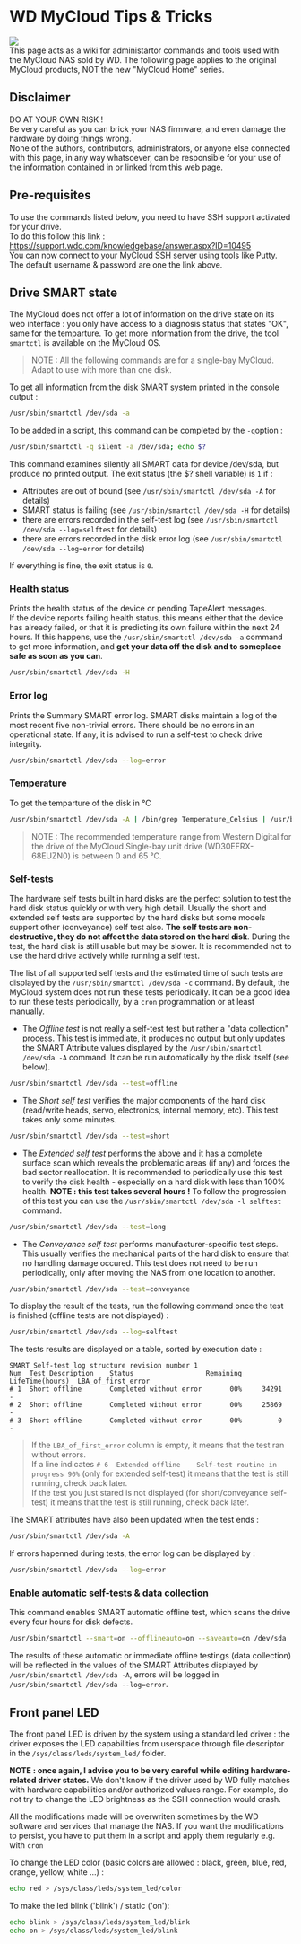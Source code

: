 # WD MyCloud Tips & Tricks
![](http://mycloud.com/images/mycloudos3_desktop.png)  
This page acts as a wiki for administartor commands and tools used with the MyCloud NAS sold by WD. The following page applies to the original MyCloud products, NOT the new "MyCloud Home" series.

## Disclaimer
DO AT YOUR OWN RISK !  
Be very careful as you can brick your NAS firmware, and even damage the hardware by doing things wrong.  
None of the authors, contributors, administrators, or anyone else connected with this page, in any way whatsoever, can be responsible for your use of the information contained in or linked from this web page.

## Pre-requisites
To use the commands listed below, you need to have SSH support activated for your drive.  
To do this follow this link : https://support.wdc.com/knowledgebase/answer.aspx?ID=10495  
You can now connect to your MyCloud SSH server using tools like Putty. The default username & password are one the link above.

## Drive SMART state
The MyCloud does not offer a lot of information on the drive state on its web interface : you only have access to a diagnosis status that states "OK", same for the temparture. To get more information from the drive, the tool `smartctl` is available on the MyCloud OS.
> NOTE : All the following commands are for a single-bay MyCloud. Adapt to use with more than one disk.

To get all information from the disk SMART system printed in the console output :
```bash
/usr/sbin/smartctl /dev/sda -a
```

To be added in a script, this command can be completed by the `-q`option :
```bash
/usr/sbin/smartctl -q silent -a /dev/sda; echo $?
```
This command examines silently all SMART data for device /dev/sda, but produce no printed output. The exit status (the $? shell variable) is `1` if :
* Attributes are out of bound (see `/usr/sbin/smartctl /dev/sda -A` for details)
* SMART status is failing (see `/usr/sbin/smartctl /dev/sda -H` for details)
* there are errors recorded in the self-test log (see `/usr/sbin/smartctl /dev/sda --log=selftest` for details)
* there are errors recorded in the disk error log (see `/usr/sbin/smartctl /dev/sda --log=error` for details)  

If everything is fine, the exit status is `0`.

### Health status
Prints the health status of the device or pending TapeAlert messages.  
If the device reports failing health status, this means either that the device has already failed, or that it is predicting its own failure within the next 24 hours. If this happens, use the `/usr/sbin/smartctl /dev/sda -a` command to get more information, and **get your data off the disk and to someplace safe as soon as you can**. 
```bash
/usr/sbin/smartctl /dev/sda -H
```

### Error log
Prints the Summary SMART error log. SMART disks maintain a log of the most recent five non-trivial errors. There should be no errors in an operational state. If any, it is advised to run a self-test to check drive integrity.
```bash
/usr/sbin/smartctl /dev/sda --log=error
```

### Temperature
To get the temparture of the disk in °C
```bash
/usr/sbin/smartctl /dev/sda -A | /bin/grep Temperature_Celsius | /usr/bin/awk '{print $10}'
```
> NOTE : The recommended temperature range from Western Digital for the drive of the MyCloud Single-bay unit drive (WD30EFRX-68EUZN0) is between 0 and 65 °C.

### Self-tests
The hardware self tests built in hard disks are the perfect solution to test the hard disk status quickly or with very high detail. Usually the short and extended self tests are supported by the hard disks but some models support other (conveyance) self test also. **The self tests are non-destructive, they do not affect the data stored on the hard disk**. During the test, the hard disk is still usable but may be slower. It is recommended not to use the hard drive actively while running a self test.

The list of all supported self tests and the estimated time of such tests are displayed by the `/usr/sbin/smartctl /dev/sda -c` command. By default, the MyCloud system does not run these tests periodically. It can be a good idea to run these tests periodically, by a `cron` programmation or at least manually.

* The _Offline test_ is not really a self-test test but rather a "data collection" process. This test is immediate, it produces no output but only updates the SMART Attribute values displayed by the `/usr/sbin/smartctl /dev/sda -A` command. It can be run automatically by the disk itself (see below).
```bash
/usr/sbin/smartctl /dev/sda --test=offline
```

* The _Short self test_ verifies the major components of the hard disk (read/write heads, servo, electronics, internal memory, etc). This test takes only some minutes.
```bash
/usr/sbin/smartctl /dev/sda --test=short
```

* The _Extended self test_ performs the above and it has a complete surface scan which reveals the problematic areas (if any) and forces the bad sector reallocation. It is recommended to periodically use this test to verify the disk health - especially on a hard disk with less than 100% health. **NOTE : this test takes several hours !** To follow the progression of this test you can use the `/usr/sbin/smartctl /dev/sda -l selftest` command.
```bash
/usr/sbin/smartctl /dev/sda --test=long
```

* The _Conveyance self test_ performs manufacturer-specific test steps. This usually verifies the mechanical parts of the hard disk to ensure that no handling damage occured. This test does not need to be run periodically, only after moving the NAS from one location to another.
```bash
/usr/sbin/smartctl /dev/sda --test=conveyance
```

To display the result of the tests, run the following command once the test is finished (offline tests are not displayed) :
```bash
/usr/sbin/smartctl /dev/sda --log=selftest
```
The tests results are displayed on a table, sorted by execution date :
```
SMART Self-test log structure revision number 1
Num  Test_Description    Status                  Remaining  LifeTime(hours)  LBA_of_first_error
# 1  Short offline       Completed without error       00%     34291         -
# 2  Short offline       Completed without error       00%     25869         -
# 3  Short offline       Completed without error       00%         0         -
```
> If the `LBA_of_first_error` column is empty, it means that the test ran without errors.  
> If a line indicates `# 6  Extended offline    Self-test routine in progress 90%` (only for extended self-test) it means that the test is still running, check back later.  
> If the test you just stared is not displayed (for short/conveyance self-test) it means that the test is still running, check back later.

The SMART attributes have also been updated when the test ends : 
```bash
/usr/sbin/smartctl /dev/sda -A
```

If errors hapenned during tests, the error log can be displayed by :
```bash
/usr/sbin/smartctl /dev/sda --log=error
```

### Enable automatic self-tests & data collection
This command enables SMART automatic offline test, which scans the drive every four hours for disk defects.
```bash
/usr/sbin/smartctl --smart=on --offlineauto=on --saveauto=on /dev/sda 
```
The results of these automatic or immediate offline testings (data collection) will be reflected in the values of the SMART Attributes displayed by `/usr/sbin/smartctl /dev/sda -A`, errors will be logged in `/usr/sbin/smartctl /dev/sda --log=error`.
 
## Front panel LED
The front panel LED is driven by the system using a standard led driver : the driver exposes the LED capabilities from userspace through file descriptor in the `/sys/class/leds/system_led/` folder.  

**NOTE : once again, I advise you to be very careful while editing hardware-related driver states.** We don't know if the driver used by WD fully matches with hardware capabilities and/or authorized values range. For example, do not try to change the LED brightness as the SSH connection would crash.  

All the modifications made will be overwriten sometimes by the WD software and services that manage the NAS. If you want the modifications to persist, you have to put them in a script and apply them regularly e.g. with `cron`

To change the LED color (basic colors are allowed : black, green, blue, red, orange, yellow, white ...) :
```bash
echo red > /sys/class/leds/system_led/color
```

To make the led blink ('blink') / static ('on'):
```bash
echo blink > /sys/class/leds/system_led/blink
echo on > /sys/class/leds/system_led/blink
```
